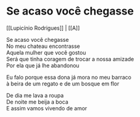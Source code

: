 # Se acaso você chegasse

[[Lupicínio Rodrigues]] | [[A]]

Se acaso você chegasse  
No meu chateau encontrasse  
Aquela mulher que você gostou  
Será que tinha coragem de trocar a nossa amizade  
Por ela que já lhe abandonou  

Eu falo porque essa dona já mora no meu barraco  
à beira de um regato e de um bosque em flor  

De dia me lava a roupa  
De noite me beija a boca  
E assim vamos vivendo de amor
